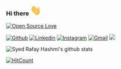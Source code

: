 ### Hi there <img src="https://raw.githubusercontent.com/syedrafayhashmi/syedrafayhashmi/master/Hi.gif" width="30px">

[![Open Source Love](https://badges.frapsoft.com/os/v2/open-source.svg?v=103)](https://github.com/syedrafayhashmi)

[![Github](https://img.shields.io/badge/-Github-000?style=flat&logo=Github&logoColor=white)](https://github.com/syedrafayhashmi)
[![Linkedin](https://img.shields.io/badge/-LinkedIn-blue?style=flat&logo=Linkedin&logoColor=white)](https://www.linkedin.com/in/syed-rafay-hashmi-93a83428/)
[![Instagram](https://img.shields.io/badge/-Instagram-c13584?style=flat&labelColor=c13584&logo=instagram&logoColor=white)](https://www.instagram.com/syedrafayhashmi/)
[![Gmail](https://img.shields.io/badge/-Gmail-c14438?style=flat&logo=Gmail&logoColor=white)](mailto:rafaysidsid@gmail.com)
<a href="https://wa.me/923343403220?text=Hi Rafay">
  <img src="https://img.shields.io/badge/WHATSAPP-%2325D366.svg?&style=flat-square&logo=whatsapp&logoColor=white" />
</a>
<!--
**syedrafayhashmi/syedrafayhashmi** is a ✨ _special_ ✨ repository because its `README.md` (this file) appears on your GitHub profile.

Here are some ideas to get you started:

- 🔭 I’m currently working on ...
- 🌱 I’m currently learning ...
- 👯 I’m looking to collaborate on ...
- 🤔 I’m looking for help with ...
- 💬 Ask me about ...
- 📫 How to reach me: ...
- 😄 Pronouns: ...
- ⚡ Fun fact: ...
-->
![Syed Rafay Hashmi's github stats](https://github-readme-stats.vercel.app/api?username=syedrafayhashmi&show_icons=true&theme=dracula)

[![HitCount](http://hits.dwyl.com/syedrafayhashmi/syedrafayhashmi.svg)](https://hits.dwyl.com/syedrafayhashmi/syedrafayhashmi)
